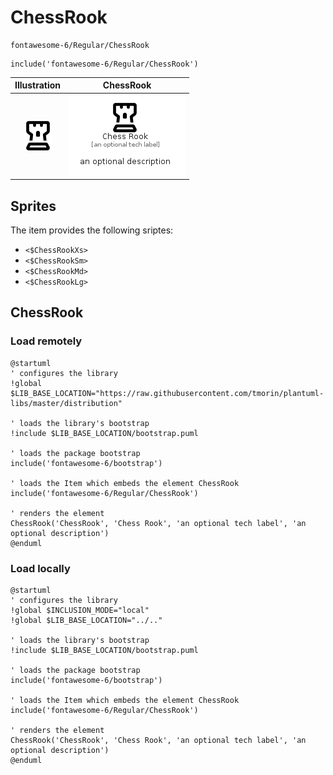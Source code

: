 # ChessRook


```text
fontawesome-6/Regular/ChessRook
```

```text
include('fontawesome-6/Regular/ChessRook')
```



| Illustration | ChessRook |
| :---: | :---: |
| ![illustration for Illustration](../../fontawesome-6/Regular/ChessRook.png) | ![illustration for ChessRook](../../fontawesome-6/Regular/ChessRook.Local.png) |



## Sprites
The item provides the following sriptes:

- `<$ChessRookXs>`
- `<$ChessRookSm>`
- `<$ChessRookMd>`
- `<$ChessRookLg>`





## ChessRook

### Load remotely
```plantuml
@startuml
' configures the library
!global $LIB_BASE_LOCATION="https://raw.githubusercontent.com/tmorin/plantuml-libs/master/distribution"

' loads the library's bootstrap
!include $LIB_BASE_LOCATION/bootstrap.puml

' loads the package bootstrap
include('fontawesome-6/bootstrap')

' loads the Item which embeds the element ChessRook
include('fontawesome-6/Regular/ChessRook')

' renders the element
ChessRook('ChessRook', 'Chess Rook', 'an optional tech label', 'an optional description')
@enduml
```

### Load locally
```plantuml
@startuml
' configures the library
!global $INCLUSION_MODE="local"
!global $LIB_BASE_LOCATION="../.."

' loads the library's bootstrap
!include $LIB_BASE_LOCATION/bootstrap.puml

' loads the package bootstrap
include('fontawesome-6/bootstrap')

' loads the Item which embeds the element ChessRook
include('fontawesome-6/Regular/ChessRook')

' renders the element
ChessRook('ChessRook', 'Chess Rook', 'an optional tech label', 'an optional description')
@enduml
```

